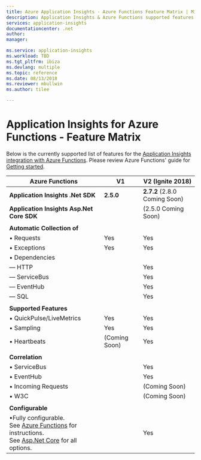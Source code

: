 ```yaml
---
title: Azure Application Insights - Azure Functions Feature Matrix | Microsoft Docs
description: Application Insights & Azure Functions supported features
services: application-insights
documentationcenter: .net
author: 
manager: 

ms.service: application-insights
ms.workload: TBD
ms.tgt_pltfrm: ibiza
ms.devlang: multiple
ms.topic: reference
ms.date: 08/13/2018
ms.reviewer: mbullwin
ms.author: tilee

---
```


# Application Insights for Azure Functions - Feature Matrix

Below is the currently supported list of features for the [Application Insights integration with Azure Functions](https://docs.microsoft.com/azure/azure-functions/functions-monitoring). Please review Azure Functions' guide for [Getting started](https://github.com/Azure/Azure-Functions/wiki/App-Insights).


| Azure Functions                   	| V1            	| V2 (Ignite 2018) 	| 
|-----------------------------------	|---------------	|------------------	|
| **Application Insights .Net SDK**     	| **2.5.0**         	| **2.7.2** (2.8.0 Coming Soon)            	|
| **Application Insights Asp.Net Core SDK** 	|               	| (2.5.0 Coming Soon)                 	| 
| | | | 
| **Automatic  Collection of**          	|               	|                  	|           	
| &bull; Requests                        	| Yes           	| Yes              	| 
| &bull; Exceptions                      	| Yes           	| Yes              	| 
| &bull; Dependencies           	|               	|                  	|           	
| &mdash; HTTP                            	|               	| Yes              	| 
| &mdash; ServiceBus                      	|               	| Yes              	| 
| &mdash; EventHub                        	|               	| Yes              	| 
| &mdash; SQL                              	|               	| Yes              	| 
| | | | 
| **Supported Features**                	|               	|                  	|           	
| &bull; QuickPulse/LiveMetrics                      	| Yes           	| Yes              	| 
| &bull; Sampling                        	| Yes           	| Yes              	| 
| &bull; Heartbeats                      	| (Coming Soon) 	| Yes              	| 
| | | | 
| **Correlation**                       	|               	|                  	|           	
| &bull; ServiceBus                      	|               	| Yes              	| 
| &bull; EventHub                        	|               	| Yes              	| 
| &bull; Incoming Requests                        	|               	| (Coming Soon)                 	| 
| &bull; W3C                             	|               	| (Coming Soon)                 	|
| | | | 
| **Configurable**                	|               	|                  	|           
| &bull;Fully configurable.<br/>See [Azure Functions](https://github.com/Microsoft/ApplicationInsights-aspnetcore/issues/759#issuecomment-426687852) for instructions.<br/>See [Asp.Net Core](https://github.com/Microsoft/ApplicationInsights-aspnetcore/wiki/Custom-Configuration) for all options.           	|               	| Yes                 	| 
